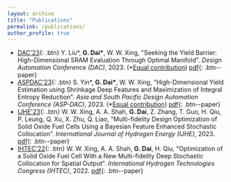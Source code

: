 ```yaml
---
layout: archive
title: "Publications"
permalink: /publications/
author_profile: true
---
```


* [DAC'23](dac.com){: .btn} Y. Liu\*, **G. Dai\***, W. W. Xing, "Seeking the Yield Barrier: High-Dimensional SRAM Evaluation Through Optimal Manifold". *Design Automation Conference (DAC)*, 2023. (*<u>Equal contribution</u>) [pdf](https://guohaodai.github.io/files/My_DAC23.pdf){: .btn--paper} 
* [ASPDAC'23](https://www.aspdac.com/aspdac2024/){: .btn} S. Yin\*, **G. Dai\***, W. W. Xing, "High-Dimensional Yield Estimation using Shrinkage Deep Features and Maximization of Integral Entropy Reduction". *Asia and South Pacific Design Automation Conference (ASP-DAC)*, 2023.  (*<u>Equal contribution</u>) [pdf](https://guohaodai.github.io/files/My_ASPDAC23.pdf){: .btn--paper}
* [IJHE'23](https://www.sciencedirect.com/journal/international-journal-of-hydrogen-energy){: .btn} W. W. Xing, A. A. Shah, **G. Dai**, Z. Zhang, T. Guo, H. Qiu, P. Leung, Q. Xu, X. Zhu, Q. Liao, "Multi-fidelity Design Optimization of Solid Oxide Fuel Cells Using a Bayesian Feature Enhanced Stochastic Collocation". *International Journal of Hydrogen Energy  (IJHE)*, 2023. [pdf](https://guohaodai.github.io/files/My_IJHE23.pdf){: .btn--paper}
* [IHTEC'22](https://ihtec2023.org/){: .btn} W. W. Xing, A. A. Shah, **G. Dai**, H. Qiu, "Optimization of a Solid Oxide Fuel Cell With a New Multi-fidelity Deep Stochastic Collocation for Spatial Output". *International Hydrogen Technologies Congress (IHTEC)*, 2022. [pdf](https://guohaodai.github.io/files/My_IHTEC22.pdf){: .btn--paper}
